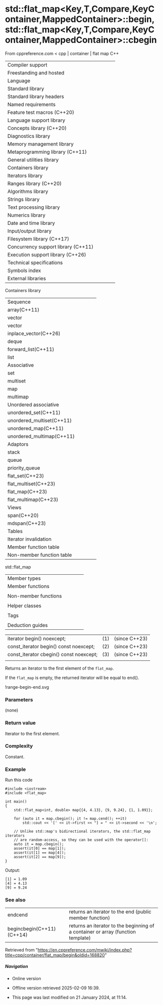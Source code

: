 # std::flat_map<Key,T,Compare,KeyContainer,MappedContainer>::begin, std::flat_map<Key,T,Compare,KeyContainer,MappedContainer>::cbegin

From cppreference.com
< cpp‎ | container‎ | flat map
C++

|  |  |  |  |  |
| --- | --- | --- | --- | --- |
| Compiler support | | | | |
| Freestanding and hosted | | | | |
| Language | | | | |
| Standard library | | | | |
| Standard library headers | | | | |
| Named requirements | | | | |
| Feature test macros (C++20) | | | | |
| Language support library | | | | |
| Concepts library (C++20) | | | | |
| Diagnostics library | | | | |
| Memory management library | | | | |
| Metaprogramming library (C++11) | | | | |
| General utilities library | | | | |
| Containers library | | | | |
| Iterators library | | | | |
| Ranges library (C++20) | | | | |
| Algorithms library | | | | |
| Strings library | | | | |
| Text processing library | | | | |
| Numerics library | | | | |
| Date and time library | | | | |
| Input/output library | | | | |
| Filesystem library (C++17) | | | | |
| Concurrency support library (C++11) | | | | |
| Execution support library (C++26) | | | | |
| Technical specifications | | | | |
| Symbols index | | | | |
| External libraries | | | | |

Containers library

|  |  |  |  |  |
| --- | --- | --- | --- | --- |
| Sequence | | | | |
| array(C++11) | | | | |
| vector | | | | |
| vector<bool> | | | | |
| inplace_vector(C++26) | | | | |
| deque | | | | |
| forward_list(C++11) | | | | |
| list | | | | |
| Associative | | | | |
| set | | | | |
| multiset | | | | |
| map | | | | |
| multimap | | | | |
| Unordered associative | | | | |
| unordered_set(C++11) | | | | |
| unordered_multiset(C++11) | | | | |
| unordered_map(C++11) | | | | |
| unordered_multimap(C++11) | | | | |
| Adaptors | | | | |
| stack | | | | |
| queue | | | | |
| priority_queue | | | | |
| flat_set(C++23) | | | | |
| flat_multiset(C++23) | | | | |
| flat_map(C++23) | | | | |
| flat_multimap(C++23) | | | | |
| Views | | | | |
| span(C++20) | | | | |
| mdspan(C++23) | | | | |
| Tables | | | | |
| Iterator invalidation | | | | |
| Member function table | | | | |
| Non-member function table | | | | |

std::flat_map

|  |  |  |  |  |
| --- | --- | --- | --- | --- |
| Member types | | | | |
| Member functions | | | | |
| |  |  |  |  |  |  |  |  |  |  |  |  |  |  |  |  |  |  |  |  |  |  |  |  |  |  |  |  |  |  |  |  |  |  |  |  |  |  |  |  |  |  |  |  |  |  |  |  |  |  |  |  |  |  |  |  |  |  |  |  |  |  |  |  |  |  |  |  |  |  |  |  |  |  |  |  |  |  |  |  |  |  |  |  |  |  |  |  |  |  |  |  |  |  |  |  |  |  |  |  |  |  |  |  |  |  |  |  |  |  |  |  |  |  |  |  |  |  |  |  |  |  |  |  |  |  |  |  |  |  |  |  |  |  |  |  |  |  |  |  |  |  |  |  |  |  |  |  |  |  |  |  |  |  |  |  |  |  |  |  |  |  |  |  |  |  |  |  |  |  |  |  |  |  |  |  |  |  |  |  |  |  |  |  |  |  |  |  |  |  |  |  | | --- | --- | --- | --- | --- | --- | --- | --- | --- | --- | --- | --- | --- | --- | --- | --- | --- | --- | --- | --- | --- | --- | --- | --- | --- | --- | --- | --- | --- | --- | --- | --- | --- | --- | --- | --- | --- | --- | --- | --- | --- | --- | --- | --- | --- | --- | --- | --- | --- | --- | --- | --- | --- | --- | --- | --- | --- | --- | --- | --- | --- | --- | --- | --- | --- | --- | --- | --- | --- | --- | --- | --- | --- | --- | --- | --- | --- | --- | --- | --- | --- | --- | --- | --- | --- | --- | --- | --- | --- | --- | --- | --- | --- | --- | --- | --- | --- | --- | --- | --- | --- | --- | --- | --- | --- | --- | --- | --- | --- | --- | --- | --- | --- | --- | --- | --- | --- | --- | --- | --- | --- | --- | --- | --- | --- | --- | --- | --- | --- | --- | --- | --- | --- | --- | --- | --- | --- | --- | --- | --- | --- | --- | --- | --- | --- | --- | --- | --- | --- | --- | --- | --- | --- | --- | --- | --- | --- | --- | --- | --- | --- | --- | --- | --- | --- | --- | --- | --- | --- | --- | --- | --- | --- | --- | --- | --- | --- | --- | --- | --- | --- | --- | --- | --- | --- | --- | --- | --- | --- | --- | --- | --- | | |  |  |  |  |  | | --- | --- | --- | --- | --- | | flat_map::flat_map | | | | | | flat_map::operator= | | | | | | Element access | | | | | | flat_map::at | | | | | | [flat_map::operator[]](operator_at.html "cpp/container/flat map/operator at") | | | | | | Iterators | | | | | | ****flat_map::beginflat_map::cbegin**** | | | | | | flat_map::endflat_map::cend | | | | | | flat_map::rbeginflat_map::crbegin | | | | | | flat_map::rendflat_map::crend | | | | | | Lookup | | | | | | flat_map::count | | | | | | flat_map::find | | | | | | flat_map::contains | | | | | | flat_map::equal_range | | | | | | flat_map::lower_bound | | | | | | flat_map::upper_bound | | | | | | |  |  |  |  |  | | --- | --- | --- | --- | --- | | Capacity | | | | | | flat_map::size | | | | | | flat_map::max_size | | | | | | flat_map::empty | | | | | | Modifiers | | | | | | flat_map::clear | | | | | | flat_map::erase | | | | | | flat_map::swap | | | | | | flat_map::emplace | | | | | | flat_map::extract | | | | | | flat_map::replace | | | | | | flat_map::insert | | | | | | flat_map::insert_range | | | | | | flat_map::insert_or_assign | | | | | | flat_map::emplace_hint | | | | | | flat_map::try_emplace | | | | | | Observers | | | | | | flat_map::key_comp | | | | | | flat_map::keys | | | | | | flat_map::value_comp | | | | | | flat_map::values | | | | | | |
| Non-member functions | | | | |
| |  |  |  |  |  |  |  |  |  |  |  |  |  |  |  |  |  | | --- | --- | --- | --- | --- | --- | --- | --- | --- | --- | --- | --- | --- | --- | --- | --- | --- | | |  |  |  |  |  | | --- | --- | --- | --- | --- | | operator==operator<=> | | | | | | |  |  |  |  |  | | --- | --- | --- | --- | --- | | swap(std::flat_map) | | | | | | erase_if(std::flat_map) | | | | | | |
| Helper classes | | | | |
| |  |  |  |  |  |  | | --- | --- | --- | --- | --- | --- | | |  |  |  |  |  | | --- | --- | --- | --- | --- | | uses_allocator<std::flat_map> | | | | | | |
| Tags | | | | |
| |  |  |  |  |  |  |  |  |  |  |  |  | | --- | --- | --- | --- | --- | --- | --- | --- | --- | --- | --- | --- | | |  |  |  |  |  | | --- | --- | --- | --- | --- | | sorted_unique | | | | | | |  |  |  |  |  | | --- | --- | --- | --- | --- | | sorted_unique_t | | | | | | |
| Deduction guides | | | | |

|  |  |  |
| --- | --- | --- |
| iterator begin() noexcept; | (1) | (since C++23) |
| const_iterator begin() const noexcept; | (2) | (since C++23) |
| const_iterator cbegin() const noexcept; | (3) | (since C++23) |
|  |  |  |

Returns an iterator to the first element of the `flat_map`.

If the `flat_map` is empty, the returned iterator will be equal to end().

!range-begin-end.svg

### Parameters

(none)

### Return value

Iterator to the first element.

### Complexity

Constant.

### Example

Run this code

```
#include <iostream>
#include <flat_map>
 
int main()
{
    std::flat_map<int, double> map{{4, 4.13}, {9, 9.24}, {1, 1.09}};
 
    for (auto it = map.cbegin(); it != map.cend(); ++it)
        std::cout << '[' << it->first << "] = " << it->second << '\n';
 
    // Unlike std::map's bidirectional iterators, the std::flat_map iterators
    // are random-access, so they can be used with the operator[]:
    auto it = map.cbegin();
    assert(it[0] == map[1]);
    assert(it[1] == map[4]);
    assert(it[2] == map[9]);
}

```

Output:

```
[1] = 1.09
[4] = 4.13
[9] = 9.24

```

### See also

|  |  |
| --- | --- |
| endcend | returns an iterator to the end   (public member function) |
| begincbegin(C++11)(C++14) | returns an iterator to the beginning of a container or array   (function template) |

Retrieved from "<https://en.cppreference.com/mwiki/index.php?title=cpp/container/flat_map/begin&oldid=168820>"

##### Navigation

- Online version
- Offline version retrieved 2025-02-09 16:39.

- This page was last modified on 21 January 2024, at 11:14.